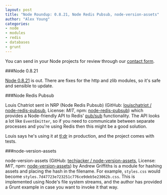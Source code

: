 ```yaml
---
layout: post
title: "Node Roundup: 0.8.21, Node Redis Pubsub, node-version-assets"
author: "Alex Young"
categories: 
- node
- modules
- redis
- databases
- grunt
---
```


<div class="intro">
You can send in your Node projects for review through our <a href="/contact.html">contact form</a>.
</div>

###Node 0.8.21

[Node 0.8.21](http://blog.nodejs.org/2013/02/25/node-v0-8-21-stable/) is out.  There are fixes for the http and zlib modules, so it's safe and sensible to update.

###Node Redis Pubsub

Louis Chatriot sent in NRP (Node Redis Pubsub) (GitHub: [louischatriot / node-redis-pubsub](https://github.com/louischatriot/node-redis-pubsub), License: _MIT_, npm: [node-redis-pubsub](https://npmjs.org/package/node-redis-pubsub)) which provides a Node-friendly API to Redis' [pub/sub](http://redis.io/topics/pubsub) functionality.  The API looks a lot like `EventEmitter`, so if you need to communicate between separate processes and you're using Redis then this might be a good solution.

Louis says he's using it at [tl;dr](http://tldr.io/) in production, and the project comes with tests.

###node-version-assets

node-version-assets (GitHub: [techjacker / node-version-assets](https://github.com/techjacker/node-version-assets), License: _MIT_, npm: [node-version-assets](https://npmjs.org/package/node-version-assets)) by Andrew Griffiths is a module for hashing assets and placing the hash in the filename.  For example, `styles.css` would become `styles.7d47723e723251c776ce9deb5e23062b.css`.  This is implemented using Node's file system streams, and the author has provided a Grunt example in case you want to invoke it that way.

